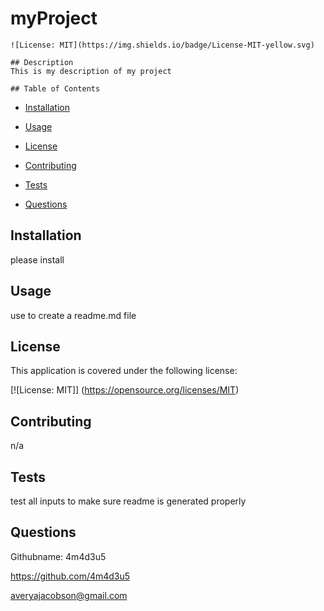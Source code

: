 # myProject
  
    ![License: MIT](https://img.shields.io/badge/License-MIT-yellow.svg)
  
    ## Description
    This is my description of my project
  
    ## Table of Contents 
  
  - [Installation](#installation)
  
  - [Usage](#usage)
  
  - [License](#license)
  
  - [Contributing](#contributing)
  
  - [Tests](#tests)
  
  - [Questions](#questions)
  
  ## Installation 
  please install 
  
  ## Usage 
  use to create a readme.md file
  
  ## License
  This application is covered under the following license: 
  
  [![License: MIT]] (https://opensource.org/licenses/MIT)
  
  ## Contributing 
  n/a
  
  ## Tests 
  test all inputs to make sure readme is generated properly 
  
  ## Questions
  Githubname: 4m4d3u5
  
  https://github.com/4m4d3u5
  
  averyajacobson@gmail.com
  
  